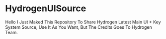 # HydrogenUISource

Hello I Just Maked This Repository To Share Hydrogen Latest Main UI + Key System Source, Use It As You Want, But The Credits Goes To Hydrogen Team.
